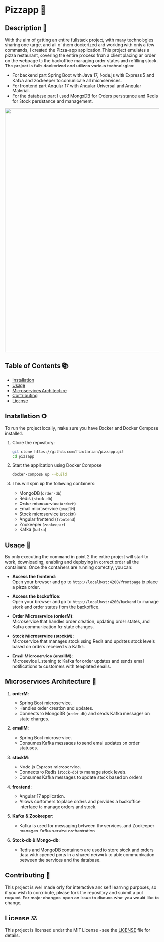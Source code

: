 # Pizzapp 🍕

## Description 📜
With the aim of getting an entire fullstack project, with many technologies sharing one target and all of them dockerized and working with only a few commands, I created the Pizza-app application. This project emulates a pizza restaurant, covering the entire process from a client placing an order on the webpage to the backoffice managing order states and refilling stock. The project is fully dockerized and utilizes various technologies:
- For backend part Spring Boot with Java 17, Node.js with Express 5 and Kafka and zookeeper to comunicate all microservices.
- For frontend part Angular 17 with Angular Universal and Angular Material.
- For the database part I used MongoDB for Orders persistance and Redis for Stock persistance and management.

<img src="https://github.com/user-attachments/assets/2117039f-17bd-4254-b83d-a73e512b64e7" width="800" style="display: block; margin: 0 auto;" />

## Table of Contents 📚
- [Installation](#installation-%EF%B8%8F)
- [Usage](#usage-)
- [Microservices Architecture](#microservices-architecture-)
- [Contributing](#contributing-)
- [License](#license-%EF%B8%8F)

## Installation ⚙️
To run the project locally, make sure you have Docker and Docker Compose installed.

1. Clone the repository:
    ```bash
    git clone https://github.com/flautarian/pizzapp.git
    cd pizzapp
    ```

2. Start the application using Docker Compose:
    ```bash
    docker-compose up --build
    ```

3. This will spin up the following containers:
    - MongoDB (`order-db`)
    - Redis (`stock-db`)
    - Order microservice (`orderM`)
    - Email microservice (`emailM`)
    - Stock microservice (`stockM`)
    - Angular frontend (`frontend`)
    - Zookeeper (`zookeeper`)
    - Kafka (`kafka`)

## Usage 🚀
By only executing the command in point 2 the entire project will start to work, downloading, enabling and deploying in correct order all the containers. Once the containers are running correctly, you can:

- **Access the frontend**:  
  Open your browser and go to `http://localhost:4200/frontpage` to place a pizza order.

- **Access the backoffice**:  
  Open your browser and go to `http://localhost:4200/backend` to manage stock and order states from the backoffice.

- **Order Microservice (orderM)**:  
  Microservice that handles order creation, updating order states, and Kafka communication for state changes.

- **Stock Microservice (stockM)**:  
  Microservice that manages stock using Redis and updates stock levels based on orders received via Kafka.

- **Email Microservice (emailM)**:  
  Microsevice Listening to Kafka for order updates and sends email notifications to customers with templated emails.
  

## Microservices Architecture 👷

1. **orderM**: 
   - Spring Boot microservice.
   - Handles order creation and updates.
   - Connects to MongoDB (`order-db`) and sends Kafka messages on state changes.

2. **emailM**: 
   - Spring Boot microservice.
   - Consumes Kafka messages to send email updates on order statuses.

3. **stockM**:
   - Node.js Express microservice.
   - Connects to Redis (`stock-db`) to manage stock levels.
   - Consumes Kafka messages to update stock based on orders.

4. **frontend**:
   - Angular 17 application.
   - Allows customers to place orders and provides a backoffice interface to manage orders and stock.

5. **Kafka & Zookeeper**:
   - Kafka is used for messaging between the services, and Zookeeper manages Kafka service orchestration.

6. **Stock-db & Mongo-db**:
   - Redis and MongoDB containers are used to store stock and orders data with opened ports in a shared network to able communication between the services and the database.

## Contributing 🎉
This project is well made only for interactive and self learning purposes, so if you wish to contribute, please fork the repository and submit a pull request. For major changes, open an issue to discuss what you would like to change.

## License ⚖️
This project is licensed under the MIT License - see the [LICENSE](LICENSE) file for details.
